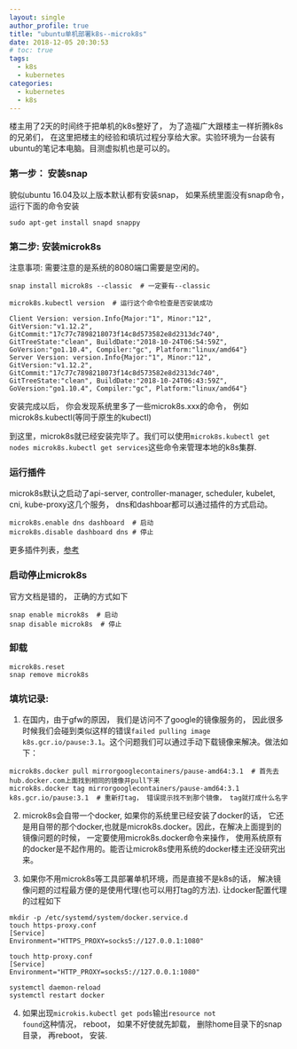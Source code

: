 ```yaml
---
layout: single
author_profile: true
title: "ubuntu单机部署k8s--microk8s"
date: 2018-12-05 20:30:53
# toc: true
tags:
  - k8s
  - kubernetes
categories:
  - kubernetes
  - k8s
---
```


楼主用了2天的时间终于把单机的k8s整好了， 为了造福广大跟楼主一样折腾k8s的兄弟们， 在这里把楼主的经验和填坑过程分享给大家。实验环境为一台装有ubuntu的笔记本电脑。目测虚拟机也是可以的。

### 第一步： 安装snap

貌似ubuntu 16.04及以上版本默认都有安装snap， 如果系统里面没有snap命令，运行下面的命令安装

    sudo apt-get install snapd snappy

### 第二步: 安装microk8s

注意事项: 需要注意的是系统的8080端口需要是空闲的。

```
snap install microk8s --classic  # 一定要有--classic

microk8s.kubectl version  # 运行这个命令检查是否安装成功

Client Version: version.Info{Major:"1", Minor:"12", GitVersion:"v1.12.2", GitCommit:"17c77c7898218073f14c8d573582e8d2313dc740", GitTreeState:"clean", BuildDate:"2018-10-24T06:54:59Z", GoVersion:"go1.10.4", Compiler:"gc", Platform:"linux/amd64"}
Server Version: version.Info{Major:"1", Minor:"12", GitVersion:"v1.12.2", GitCommit:"17c77c7898218073f14c8d573582e8d2313dc740", GitTreeState:"clean", BuildDate:"2018-10-24T06:43:59Z", GoVersion:"go1.10.4", Compiler:"gc", Platform:"linux/amd64"}
```
安装完成以后， 你会发现系统里多了一些microk8s.xxx的命令， 例如microk8s.kubectl(等同于原生的kubectl)

到这里，microk8s就已经安装完毕了。我们可以使用```microk8s.kubectl get nodes microk8s.kubectl get services```这些命令来管理本地的k8s集群.


### 运行插件
microk8s默认之启动了api-server, controller-manager, scheduler, kubelet, cni, kube-proxy这几个服务， dns和dashboar都可以通过插件的方式启动。

```
microk8s.enable dns dashboard  # 启动
microk8s.disable dashboard dns # 停止
```
更多插件列表，[参考](https://microk8s.io/docs/)

### 启动停止microk8s

官方文档是错的， 正确的方式如下
```
snap enable microk8s  # 启动
snap disable microk8s  # 停止
```

### 卸载
    microk8s.reset
    snap remove microk8s

### 填坑记录:

1. 在国内，由于gfw的原因， 我们是访问不了google的镜像服务的， 因此很多时候我们会碰到类似这样的错误<code>failed pulling image k8s.gcr.io/pause:3.1</code>。这个问题我们可以通过手动下载镜像来解决。做法如下：
  ```
  microk8s.docker pull mirrorgooglecontainers/pause-amd64:3.1  # 首先去hub.docker.com上面找到相同的镜像并pull下来
  microk8s.docker tag mirrorgooglecontainers/pause-amd64:3.1 k8s.gcr.io/pause:3.1  # 重新打tag， 错误提示找不到那个镜像， tag就打成什么名字
  ```

2. microk8s会自带一个docker, 如果你的系统里已经安装了docker的话， 它还是用自带的那个docker,也就是microk8s.docker。因此，在解决上面提到的镜像问题的时候， 一定要使用microk8s.docker命令来操作， 使用系统原有的docker是不起作用的。能否让microk8s使用系统的docker楼主还没研究出来。


3. 如果你不用microk8s等工具部署单机环境，而是直接不是k8s的话， 解决镜像问题的过程最方便的是使用代理(也可以用打tag的方法). 让docker配置代理的过程如下
  ```
  mkdir -p /etc/systemd/system/docker.service.d
  touch https-proxy.conf
  [Service]
  Environment="HTTPS_PROXY=socks5://127.0.0.1:1080"

  touch http-proxy.conf
  [Service]
  Environment="HTTP_PROXY=socks5://127.0.0.1:1080"

  systemctl daemon-reload
  systemctl restart docker
  ```

4. 如果出现```microkis.kubectl get pods```输出<code>resource not found</code>这种情况， reboot， 如果不好使就先卸载， 删除home目录下的snap目录， 再reboot， 安装.